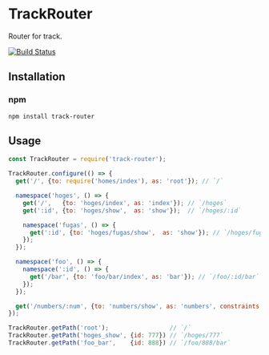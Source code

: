 # TrackRouter
Router for track.

[![Build Status](https://travis-ci.org/yosami-framework/track-router.svg?branch=master)](https://travis-ci.org/yosami-framework/track-router)

## Installation

### npm

```shell
npm install track-router
```

## Usage

```javascript
const TrackRouter = require('track-router');

TrackRouter.configure(() => {
  get('/', {to: require('homes/index'), as: 'root'}); // `/`

  namespace('hoges', () => {
    get('/',   {to: 'hoges/index', as: 'index'}); // `/hoges`
    get(':id', {to: 'hoges/show',  as: 'show'});  // `/hoges/:id`

    namespace('fugas', () => {
      get(':id', {to: 'hoges/fugas/show',  as: 'show'}); // `/hoges/fugas/:id`
    });
  });

  namespace('foo', () => {
    namespace(':id', () => {
      get('/bar', {to: 'foo/bar/index', as: 'bar'}); // `/foo/:id/bar`
    });
  });

  get('/numbers/:num', {to: 'numbers/show', as: 'numbers', constraints: {num: /^\d+$/}})
});

TrackRouter.getPath('root');                 // `/`
TrackRouter.getPath('hoges_show', {id: 777}) // `/hoges/777`
TrackRouter.getPath('foo_bar',    {id: 888}) // `/foo/888/bar`
```
